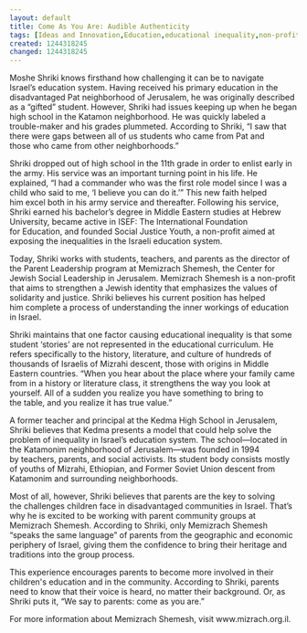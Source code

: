 ```yaml
---
layout: default
title: Come As You Are: Audible Authenticity
tags: [Ideas and Innovation,Education,educational inequality,non-profit organization]
created: 1244318245
changed: 1244318245
---
```

<p>Moshe Shriki knows&nbsp;firsthand how&nbsp;challenging it can be&nbsp;to navigate Israel&rsquo;s&nbsp;education system. Having received his&nbsp;primary education in the disadvantaged&nbsp;Pat neighborhood of Jerusalem, he was&nbsp;originally described as a &ldquo;gifted&rdquo; student.&nbsp;However, Shriki had issues keeping&nbsp;up when he began high school in the&nbsp;Katamon neighborhood. He was quickly&nbsp;labeled a trouble-maker and his grades&nbsp;plummeted. According to Shriki, &ldquo;I saw&nbsp;that there were gaps between all of us&nbsp;students who came from Pat and those&nbsp;who came from other neighborhoods.&rdquo;</p>
<p>
<p>Shriki dropped out of high school in&nbsp;the 11th grade in order to enlist early in the&nbsp;army. His service was an important turning&nbsp;point in his life. He explained, &ldquo;I had a&nbsp;commander who was the first role model&nbsp;since I was a child who said to me, &lsquo;I believe&nbsp;you can do it.&rsquo;&rdquo; This new faith helped him&nbsp;excel both in his army service and thereafter.&nbsp;Following his service, Shriki earned his&nbsp;bachelor&rsquo;s degree in Middle Eastern studies&nbsp;at Hebrew University, became active in&nbsp;ISEF: The International Foundation for&nbsp;Education, and founded Social Justice&nbsp;Youth, a non-profit aimed at exposing the&nbsp;inequalities in the Israeli education system.</p>
<p>Today, Shriki works with students,&nbsp;teachers, and parents as the director of the&nbsp;Parent Leadership program at Memizrach&nbsp;Shemesh, the Center for Jewish Social&nbsp;Leadership in Jerusalem. Memizrach&nbsp;Shemesh is a non-profit that aims to&nbsp;strengthen a Jewish identity that emphasizes&nbsp;the values of solidarity and justice. Shriki&nbsp;believes his current position has helped him&nbsp;complete a process of understanding the&nbsp;inner workings of education in Israel.</p>
<p>Shriki maintains that one factor&nbsp;causing educational inequality is that&nbsp;some student &lsquo;stories&rsquo; are not represented&nbsp;in the educational curriculum. He refers&nbsp;specifically to the history, literature,&nbsp;and culture of hundreds of thousands of&nbsp;Israelis of Mizrahi descent, those with&nbsp;origins in Middle Eastern countries.&nbsp;&ldquo;When you hear about the place&nbsp;where your family came from in a history&nbsp;or literature class, it strengthens the way&nbsp;you look at yourself. All of a sudden you&nbsp;realize you have something to bring to the&nbsp;table, and you realize it has true value.&rdquo;</p>
<p>A former teacher and principal at the&nbsp;Kedma High School in Jerusalem, Shriki&nbsp;believes that Kedma presents a model that&nbsp;could help solve the problem of inequality&nbsp;in Israel&rsquo;s education system. The school&mdash;located in the Katamonim neighborhood&nbsp;of Jerusalem&mdash;was founded in 1994 by&nbsp;teachers, parents, and social activists. Its&nbsp;student body consists mostly of youths of&nbsp;Mizrahi, Ethiopian, and Former Soviet&nbsp;Union descent from Katamonim and&nbsp;surrounding neighborhoods.</p>
<p>Most of all, however, Shriki believes&nbsp;that parents are the key to solving the&nbsp;challenges children face in disadvantaged&nbsp;communities in Israel. That&rsquo;s why he&nbsp;is excited to be working with parent&nbsp;community groups at Memizrach&nbsp;Shemesh. According to Shriki, only&nbsp;Memizrach Shemesh &ldquo;speaks the same&nbsp;language&rdquo; of parents from the geographic&nbsp;and economic periphery of Israel, giving&nbsp;them the confidence to bring their heritage&nbsp;and traditions into the group process.</p>
<p>This experience encourages parents to&nbsp;become more involved in their children's&nbsp;education and in the community.&nbsp;According to Shriki, parents need to know&nbsp;that their voice is heard, no matter their&nbsp;background. Or, as Shriki puts it, &ldquo;We say&nbsp;to parents: come as you are.&rdquo;</p>
<p>For more information about Memizrach&nbsp;Shemesh, visit www.mizrach.org.il.</p>
</p>
